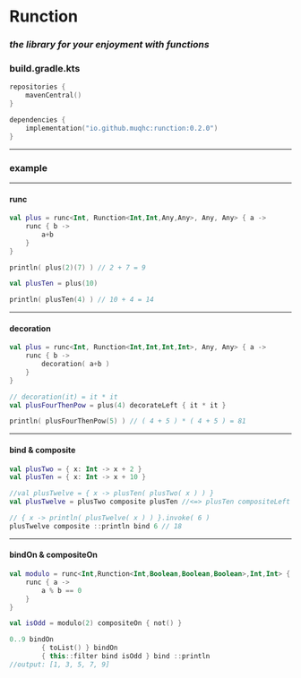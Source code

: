 # Runction

### _the library for your enjoyment with functions_

### build.gradle.kts
```kotlin
repositories {
    mavenCentral()
}

dependencies {
    implementation("io.github.muqhc:runction:0.2.0")
}
```

---
### example

---
#### runc
```kotlin
val plus = runc<Int, Runction<Int,Int,Any,Any>, Any, Any> { a ->
    runc { b ->
        a+b
    }
}

println( plus(2)(7) ) // 2 + 7 = 9

val plusTen = plus(10)

println( plusTen(4) ) // 10 + 4 = 14

```
---
#### decoration
```kotlin
val plus = runc<Int, Runction<Int,Int,Int,Int>, Any, Any> { a ->
    runc { b ->
        decoration( a+b )
    }
}

// decoration(it) = it * it 
val plusFourThenPow = plus(4) decorateLeft { it * it }

println( plusFourThenPow(5) ) // ( 4 + 5 ) * ( 4 + 5 ) = 81
```
---
#### bind & composite
```kotlin
val plusTwo = { x: Int -> x + 2 }
val plusTen = { x: Int -> x + 10 }

//val plusTwelve = { x -> plusTen( plusTwo( x ) ) }
val plusTwelve = plusTwo composite plusTen //<=> plusTen compositeLeft plusTwo

// { x -> println( plusTwelve( x ) ) }.invoke( 6 )
plusTwelve composite ::println bind 6 // 18
```
---
#### bindOn & compositeOn
```kotlin
val modulo = runc<Int,Runction<Int,Boolean,Boolean,Boolean>,Int,Int> { b ->
    runc { a ->
        a % b == 0
    }
}

val isOdd = modulo(2) compositeOn { not() }

0..9 bindOn
        { toList() } bindOn
        { this::filter bind isOdd } bind ::println
//output: [1, 3, 5, 7, 9]
```
